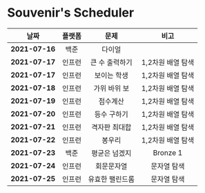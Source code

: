 # Souvenir's Scheduler

|      날짜      | 플랫폼 |      문제       |       비고        |
| :------------: | :----: | :-------------: | :---------------: |
| **2021-07-16** |  백준  |     다이얼      |                   |
| **2021-07-17** | 인프런 | 큰 수 출력하기  | 1,2차원 배열 탐색 |
| **2021-07-17** | 인프런 |   보이는 학생   | 1,2차원 배열 탐색 |
| **2021-07-18** | 인프런 |  가위 바위 보   | 1,2차원 배열 탐색 |
| **2021-07-19** | 인프런 |    점수계산     | 1,2차원 배열 탐색 |
| **2021-07-20** | 인프런 |   등수 구하기   | 1,2차원 배열 탐색 |
| **2021-07-21** | 인프런 |  격자판 최대합  | 1,2차원 배열 탐색 |
| **2021-07-22** | 인프런 |     봉우리      | 1,2차원 배열 탐색 |
| **2021-07-23** |  백준  |  평균은 넘겠지  |     Bronze 1      |
| **2021-07-24** | 인프런 |   회문문자열    |    문자열 탐색    |
| **2021-07-25** | 인프런 | 유효한 팰린드롬 |    문자열 탐색    |
